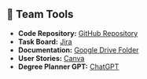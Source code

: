 ## 🧰 Team Tools
- **Code Repository:** [GitHub Repository](https://github.com/raee28/CS3053_Project)
- **Task Board:** [Jira](https://cs3051.atlassian.net/jira/software/projects/SCRUM/summary)
- **Documentation:** [Google Drive Folder](https://drive.google.com/drive/folders/1VFSNJPxJZ4ue0uIs88_e-jGwS_6ZvXX2?usp=drive_link)
- **User Stories:** [Canva](https://www.canva.com/design/DAG1e4X_7sk/k1dujUH0xDxgGZtQ1A4Trw/edit)
- **Degree Planner GPT:** [ChatGPT](https://chatgpt.com/g/g-68ea434bb038819199caa78e0eaedf7c-degree-planner-explainer-of-code)
  
